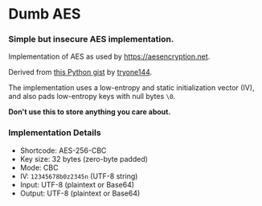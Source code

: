 # Dumb AES

### Simple but insecure AES implementation.

Implementation of AES as used by https://aesencryption.net.

Derived from [this Python gist](https://gist.github.com/tryone144/db389557bc2ad45bba3522cd0f01cebb) by [tryone144](https://github.com/tryone144).

The implementation uses a low-entropy and static initialization vector (IV), and also pads low-entropy keys with null bytes `\0`.

**Don't use this to store anything you care about.**

### Implementation Details

* Shortcode: AES-256-CBC
* Key size: 32 bytes (zero-byte padded)
* Mode: CBC
* IV: `12345678b0z2345n` (UTF-8 string)
* Input: UTF-8 (plaintext or Base64)
* Output: UTF-8 (plaintext or Base64)
